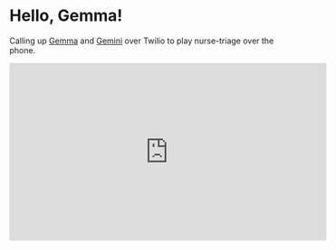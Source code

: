 # Hello, Gemma!

Calling up [Gemma](https://blog.google/technology/developers/gemma-open-models/) and [Gemini](https://gemini.google.com/) over Twilio to play nurse-triage over the phone.

<iframe width="560" height="315" src="https://www.youtube.com/embed/JMNuz8qqLdI?si=cETowf4Fo1jXOFO9" title="YouTube video player" frameborder="0" allow="accelerometer; autoplay; clipboard-write; encrypted-media; gyroscope; picture-in-picture; web-share" allowfullscreen></iframe>
